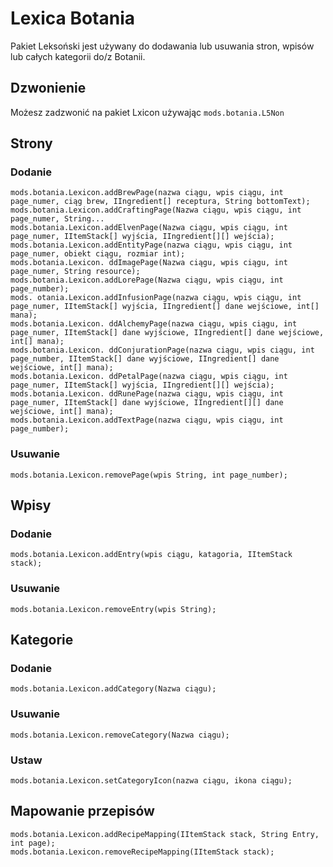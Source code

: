 # Lexica Botania

Pakiet Leksoński jest używany do dodawania lub usuwania stron, wpisów lub całych kategorii do/z Botanii.

## Dzwonienie

Możesz zadzwonić na pakiet Lxicon używając `mods.botania.L5Non`

## Strony

### Dodanie

```zenscript
mods.botania.Lexicon.addBrewPage(nazwa ciągu, wpis ciągu, int page_numer, ciąg brew, IIngredient[] receptura, String bottomText);
mods.botania.Lexicon.addCraftingPage(Nazwa ciągu, wpis ciągu, int page_numer, String... 
mods.botania.Lexicon.addElvenPage(Nazwa ciągu, wpis ciągu, int page_numer, IItemStack[] wyjścia, IIngredient[][] wejścia);
mods.botania.Lexicon.addEntityPage(nazwa ciągu, wpis ciągu, int page_numer, obiekt ciągu, rozmiar int);
mods.botania.Lexicon. ddImagePage(Nazwa ciągu, wpis ciągu, int page_numer, String resource);
mods.botania.Lexicon.addLorePage(Nazwa ciągu, wpis ciągu, int page_number);
mods. otania.Lexicon.addInfusionPage(nazwa ciągu, wpis ciągu, int page_numer, IItemStack[] wyjścia, IIngredient[] dane wejściowe, int[] mana);
mods.botania.Lexicon. ddAlchemyPage(nazwa ciągu, wpis ciągu, int page_numer, IItemStack[] dane wyjściowe, IIngredient[] dane wejściowe, int[] mana);
mods.botania.Lexicon. ddConjurationPage(nazwa ciągu, wpis ciągu, int page_number, IItemStack[] dane wyjściowe, IIngredient[] dane wejściowe, int[] mana);
mods.botania.Lexicon. ddPetalPage(nazwa ciągu, wpis ciągu, int page_numer, IItemStack[] wyjścia, IIngredient[][] wejścia);
mods.botania.Lexicon. ddRunePage(nazwa ciągu, wpis ciągu, int page_numer, IItemStack[] dane wyjściowe, IIngredient[][] dane wejściowe, int[] mana);
mods.botania.Lexicon.addTextPage(nazwa ciągu, wpis ciągu, int page_number);
```

### Usuwanie

```zenscript
mods.botania.Lexicon.removePage(wpis String, int page_number);
```

## Wpisy

### Dodanie

```zenscript
mods.botania.Lexicon.addEntry(wpis ciągu, katagoria, IItemStack stack);
```

### Usuwanie

```zenscript
mods.botania.Lexicon.removeEntry(wpis String);
```

## Kategorie

### Dodanie

```zenscript
mods.botania.Lexicon.addCategory(Nazwa ciągu);
```

### Usuwanie

```zenscript
mods.botania.Lexicon.removeCategory(Nazwa ciągu);
```

### Ustaw

```zenscript
mods.botania.Lexicon.setCategoryIcon(nazwa ciągu, ikona ciągu);
```

## Mapowanie przepisów

```zenscript
mods.botania.Lexicon.addRecipeMapping(IItemStack stack, String Entry, int page);
mods.botania.Lexicon.removeRecipeMapping(IItemStack stack);
```